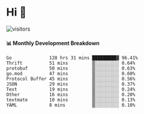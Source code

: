 # Hi 👋
 
![visitors](https://visitor-badge.glitch.me/badge?page_id=sorcererxw.sorcererx)

#### 📊 Monthly Development Breakdown

<!--START_SECTION:waka-->
```text
Go              128 hrs 31 mins █████████▓ 96.41%
Thrift          51 mins         ▒░░░░░░░░░ 0.64%
protobuf        50 mins         ▒░░░░░░░░░ 0.63%
go.mod          47 mins         ▒░░░░░░░░░ 0.60%
Protocol Buffer 45 mins         ▒░░░░░░░░░ 0.56%
JSON            29 mins         ▒░░░░░░░░░ 0.37%
Text            19 mins         ▒░░░░░░░░░ 0.24%
Other           16 mins         ▒░░░░░░░░░ 0.20%
textmate        10 mins         ▒░░░░░░░░░ 0.13%
YAML            8 mins          ▒░░░░░░░░░ 0.10%
```
<!--END_SECTION:waka-->
